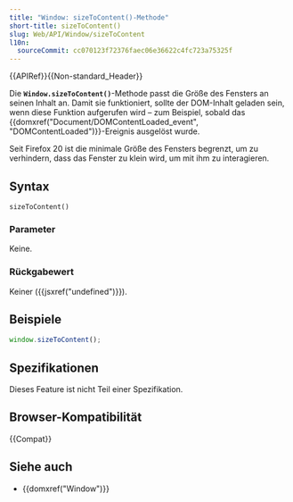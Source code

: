 ```yaml
---
title: "Window: sizeToContent()-Methode"
short-title: sizeToContent()
slug: Web/API/Window/sizeToContent
l10n:
  sourceCommit: cc070123f72376faec06e36622c4fc723a75325f
---
```


{{APIRef}}{{Non-standard_Header}}

Die **`Window.sizeToContent()`**-Methode passt die Größe des Fensters an seinen Inhalt an. Damit sie funktioniert, sollte der DOM-Inhalt geladen sein, wenn diese Funktion aufgerufen wird – zum Beispiel, sobald das {{domxref("Document/DOMContentLoaded_event", "DOMContentLoaded")}}-Ereignis ausgelöst wurde.

Seit Firefox 20 ist die minimale Größe des Fensters begrenzt, um zu verhindern, dass das Fenster zu klein wird, um mit ihm zu interagieren.

## Syntax

```js-nolint
sizeToContent()
```

### Parameter

Keine.

### Rückgabewert

Keiner ({{jsxref("undefined")}}).

## Beispiele

```js
window.sizeToContent();
```

## Spezifikationen

Dieses Feature ist nicht Teil einer Spezifikation.

## Browser-Kompatibilität

{{Compat}}

## Siehe auch

- {{domxref("Window")}}

